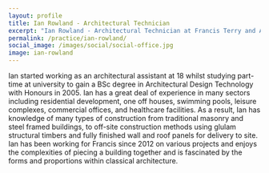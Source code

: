 ```yaml
---
layout: profile
title: Ian Rowland - Architectural Technician
excerpt: "Ian Rowland - Architectural Technician at Francis Terry and Associates"
permalink: /practice/ian-rowland/
social_image: /images/social/social-office.jpg
image: ian-rowland
---
```


<p>
Ian started working as an architectural assistant at 18 whilst studying part-time at university to gain a BSc degree in Architectural Design Technology with Honours in 2005. Ian has a great deal of experience in many sectors including residential development, one off houses, swimming pools, leisure complexes, commercial offices, and healthcare facilities. As a result, Ian has knowledge of many types of construction from traditional masonry and steel framed buildings, to off-site construction methods using glulam structural timbers and fully finished wall and roof panels for delivery to site. Ian has been working for Francis since 2012 on various projects and enjoys the complexities of piecing a building together and is fascinated by the forms and proportions within classical architecture.
</p>